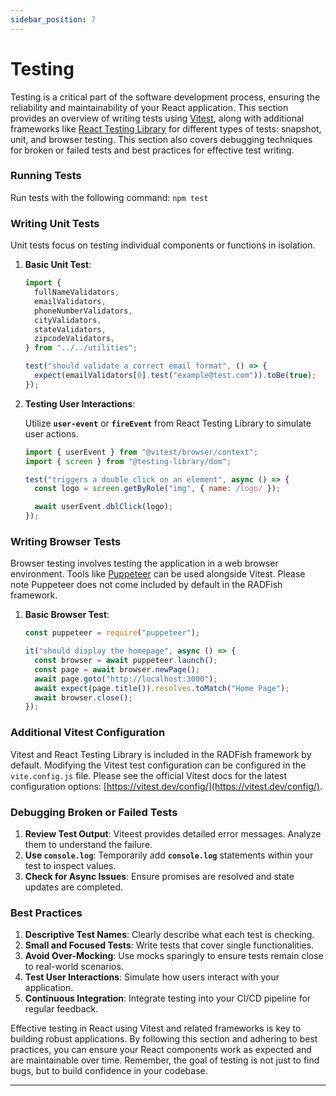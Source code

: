 ```yaml
---
sidebar_position: 7
---
```


# Testing

Testing is a critical part of the software development process, ensuring the reliability and maintainability of your React application. This section provides an overview of writing tests using [Vitest](https://vitest.dev/api/), along with additional frameworks like [React Testing Library](https://testing-library.com/docs/react-testing-library/intro/) for different types of tests: snapshot, unit, and browser testing. This section also covers debugging techniques for broken or failed tests and best practices for effective test writing.

### **Running Tests**

Run tests with the following command: `npm test`

### **Writing Unit Tests**

Unit tests focus on testing individual components or functions in isolation.

1. **Basic Unit Test**:

   ```jsx
   import {
     fullNameValidators,
     emailValidators,
     phoneNumberValidators,
     cityValidators,
     stateValidators,
     zipcodeValidators,
   } from "../../utilities";

   test("should validate a correct email format", () => {
     expect(emailValidators[0].test("example@test.com")).toBe(true);
   });
   ```

2. **Testing User Interactions**:

   Utilize **`user-event`** or **`fireEvent`** from React Testing Library to simulate user actions.

   ```jsx
   import { userEvent } from "@vitest/browser/context";
   import { screen } from "@testing-library/dom";

   test("triggers a double click on an element", async () => {
     const logo = screen.getByRole("img", { name: /logo/ });

     await userEvent.dblClick(logo);
   });
   ```

### **Writing Browser Tests**

Browser testing involves testing the application in a web browser environment. Tools like [Puppeteer](https://pptr.dev/) can be used alongside Vitest. Please note Puppeteer does not come included by default in the RADFish framework.

1. **Basic Browser Test**:

   ```jsx
   const puppeteer = require("puppeteer");

   it("should display the homepage", async () => {
     const browser = await puppeteer.launch();
     const page = await browser.newPage();
     await page.goto("http://localhost:3000");
     await expect(page.title()).resolves.toMatch("Home Page");
     await browser.close();
   });
   ```

### Additional Vitest Configuration

Vitest and React Testing Library is included in the RADFish framework by default. Modifying the Vitest test configuration can be configured in the `vite.config.js` file. Please see the official Vitest docs for the latest configuration options: [https://vitest.dev/config/](https://vitest.dev/config/).

### **Debugging Broken or Failed Tests**

1. **Review Test Output**: Viteest provides detailed error messages. Analyze them to understand the failure.
2. **Use `console.log`**: Temporarily add **`console.log`** statements within your test to inspect values.
3. **Check for Async Issues**: Ensure promises are resolved and state updates are completed.

### **Best Practices**

1. **Descriptive Test Names**: Clearly describe what each test is checking.
2. **Small and Focused Tests**: Write tests that cover single functionalities.
3. **Avoid Over-Mocking**: Use mocks sparingly to ensure tests remain close to real-world scenarios.
4. **Test User Interactions**: Simulate how users interact with your application.
5. **Continuous Integration**: Integrate testing into your CI/CD pipeline for regular feedback.

Effective testing in React using Vitest and related frameworks is key to building robust applications. By following this section and adhering to best practices, you can ensure your React components work as expected and are maintainable over time. Remember, the goal of testing is not just to find bugs, but to build confidence in your codebase.

---
